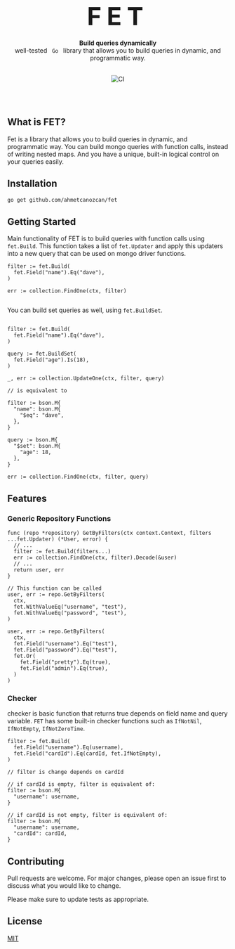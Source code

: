 <h1 style="font-size:400%; letter-spacing: 12px" align="center">FET</h1>

<div style="margin-top: -20px" align="center">
  <strong>Build queries dynamically</strong>
</div>

<div align="center">
well-tested <code> Go </code> library that allows you to build queries in dynamic, and programmatic way. 
</div>

<br/>

<div align="center">

![CI](https://github.com/ahmetcanozcan/fet/actions/workflows/ci.yaml/badge.svg)

</div>
<br>

<br />

## What is FET?

Fet is a library that allows you to build queries in dynamic, and programmatic way. You can build mongo queries with function calls, instead of writing nested maps. And you have a unique, built-in logical control on your queries easily.

## Installation

```bash
go get github.com/ahmetcanozcan/fet
```

## Getting Started

Main functionality of FET is to build queries with function calls using `fet.Build`. This function takes a list of `fet.Updater` and apply this updaters into a new query that can be used on mongo driver functions.

```golang
filter := fet.Build(
  fet.Field("name").Eq("dave"),
)

err := collection.FindOne(ctx, filter)


```

You can build set queries as well, using `fet.BuildSet`.

```golang

filter := fet.Build(
  fet.Field("name").Eq("dave"),
)

query := fet.BuildSet(
  fet.Field("age").Is(18),
)

_, err := collection.UpdateOne(ctx, filter, query)

// is equivalent to

filter := bson.M{
  "name": bson.M{
    "$eq": "dave",
  },
}

query := bson.M{
  "$set": bson.M{
    "age": 18,
  },
}

err := collection.FindOne(ctx, filter, query)

```

## Features

### Generic Repository Functions

```golang
func (repo *repository) GetByFilters(ctx context.Context, filters ...fet.Updater) (*User, error) {
  // ...
  filter := fet.Build(filters...)
  err := collection.FindOne(ctx, filter).Decode(&user)
  // ...
  return user, err
}

// This function can be called
user, err := repo.GetByFilters(
  ctx,
  fet.WithValueEq("username", "test"),
  fet.WithValueEq("password", "test"),
)

user, err := repo.GetByFilters(
  ctx,
  fet.Field("username").Eq("test"),
  fet.Field("password").Eq("test"),
  fet.Or(
    fet.Field("pretty").Eq(true),
    fet.Field("admin").Eq(true),
  )
)

```

### Checker

checker is basic function that returns true depends on field name and query variable. `FET` has some built-in checker functions such as `IfNotNil`, `IfNotEmpty`, `IfNotZeroTime`.

```golang
filter := fet.Build(
  fet.Field("username").Eq(username),
  fet.Field("cardId").Eq(cardId, fet.IfNotEmpty),
)

// filter is change depends on cardId

// if cardId is empty, filter is equivalent of:
filter := bson.M{
  "username": username,
}

// if cardId is not empty, filter is equivalent of:
filter := bson.M{
  "username": username,
  "cardId": cardId,
}

```

## Contributing

Pull requests are welcome. For major changes, please open an issue first to discuss what you would like to change.

Please make sure to update tests as appropriate.

## License

[MIT](https://choosealicense.com/licenses/mit/)
